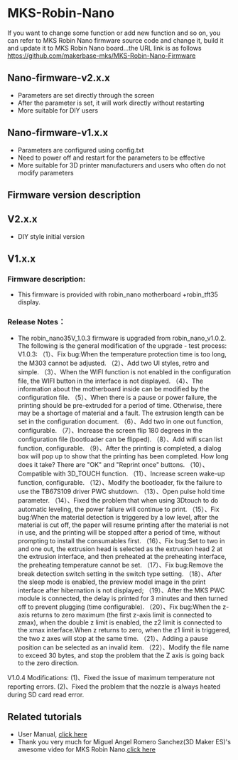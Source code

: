 # MKS-Robin-Nano
If you want to change some function or add new function and so on, you can refer to MKS Robin Nano firmware source code and change it, build it and update it to MKS Robin Nano board...the URL link is as follows  
https://github.com/makerbase-mks/MKS-Robin-Nano-Firmware

## Nano-firmware-v2.x.x
- Parameters are set directly through the screen
- After the parameter is set, it will work directly without restarting
- More suitable for DIY users

## Nano-firmware-v1.x.x
- Parameters are configured using config.txt
- Need to power off and restart for the parameters to be effective
- More suitable for 3D printer manufacturers and users who often do not modify parameters

## Firmware version description
## V2.x.x
- DIY style initial version

## V1.x.x
### Firmware description:
- This firmware is provided with robin_nano motherboard +robin_tft35 display.
### Release Notes：
- The robin_nano35V_1.0.3 firmware is upgraded from robin_nano_v1.0.2. The following is the general modification of the upgrade - test process:
V1.0.3:
（1）、Fix bug:When the temperature protection time is too long, the M303 cannot be adjusted.
（2）、Add two UI styles, retro and simple.
（3）、When the WIFI function is not enabled in the configuration file, the WIFI button in the interface is not displayed.
（4）、The information about the motherboard inside can be modified by the configuration file.
（5）、When there is a pause or power failure, the printing should be pre-extruded for a period of time. Otherwise, there may be a shortage of material and a fault. The extrusion length can be set in the configuration document.
（6）、Add two in one out function, configurable.
（7）、Increase the screen flip 180 degrees in the configuration file (bootloader can be flipped).
（8）、Add wifi scan list function, configurable.
（9）、After the printing is completed, a dialog box will pop up to show that the printing has been completed. How long does it take? There are "OK" and "Reprint once" buttons.
（10）、Compatible with 3D_TOUCH function.
（11）、Increase screen wake-up function, configurable.
（12）、Modify the bootloader, fix the failure to use the TB67S109 driver PWC shutdown.
（13）、Open pulse hold time parameter.
（14）、Fixed the problem that when using 3Dtouch to do automatic leveling, the power failure will continue to print.
（15）、Fix bug:When the material detection is triggered by a low level, after the material is cut off, the paper will resume printing after the material is not in use, and the printing will be stopped after a period of time, without prompting to install the consumables first.
（16）、Fix bug:Set to two in and one out, the extrusion head is selected as the extrusion head 2 at the extrusion interface, and then preheated at the preheating interface, the preheating temperature cannot be set.
（17）、Fix bug:Remove the break detection switch setting in the switch type setting.
（18）、After the sleep mode is enabled, the preview model image in the print interface after hibernation is not displayed;
（19）、After the MKS PWC module is connected, the delay is printed for 3 minutes and then turned off to prevent plugging (time configurable).
（20）、Fix bug:When the z-axis returns to zero maximum (the first z-axis limit is connected to zmax), when the double z limit is enabled, the z2 limit is connected to the xmax interface.When z returns to zero, when the z1 limit is triggered, the two z axes will stop at the same time.
（21）、Adding a pause position can be selected as an invalid item.
（22）、Modify the file name to exceed 30 bytes, and stop the problem that the Z axis is going back to the zero direction.

V1.0.4 Modifications:
 (1)、Fixed the issue of maximum temperature not reporting errors.
 (2)、Fixed the problem that the nozzle is always heated during SD card read error.

## Related tutorials
- User Manual, [click here](https://github.com/makerbase-mks/MKS-Robin-Nano/wiki/MKS-Robin-Nano-User-Manual)
- Thank you very much for Miguel Angel Romero Sanchez(3D Maker ES)'s awesome video for MKS Robin Nano.[click here](https://www.youtube.com/watch?v=ucmC3b5-Wj4&feature=share&fbclid=IwAR2TWLEQ-a9ndR3HesDfjPQxTEMIGboHutLvQPGv8t6IWoZZtjgn14PVID4)
